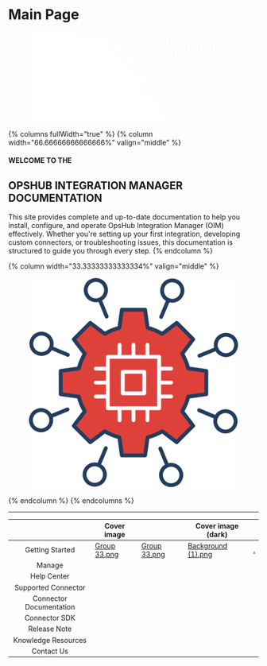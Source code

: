 # Main Page

<figure><img src=".gitbook/assets/Background.png" alt=""><figcaption></figcaption></figure>

{% columns fullWidth="true" %}
{% column width="66.66666666666666%" valign="middle" %}
#### WELCOME TO THE

## **OPSHUB INTEGRATION MANAGER DOCUMENTATION**

This site provides complete and up-to-date documentation to help you install, configure, and operate OpsHub Integration Manager (OIM) effectively. Whether you're setting up your first integration, developing custom connectors, or troubleshooting issues, this documentation is structured to guide you through every step.
{% endcolumn %}

{% column width="33.33333333333334%" valign="middle" %}
<figure><img src=".gitbook/assets/Group 33.png" alt=""><figcaption></figcaption></figure>


{% endcolumn %}
{% endcolumns %}

***

<table data-view="cards"><thead><tr><th align="center"></th><th data-hidden data-card-cover data-type="image">Cover image</th><th data-hidden data-type="image"></th><th data-hidden data-card-cover-dark data-type="image">Cover image (dark)</th><th data-hidden data-type="content-ref"></th></tr></thead><tbody><tr><td align="center">Getting Started</td><td data-object-fit="contain"><a href=".gitbook/assets/Group 33.png">Group 33.png</a></td><td><a href=".gitbook/assets/Group 33.png">Group 33.png</a></td><td><a href=".gitbook/assets/Background (1).png">Background (1).png</a></td><td><a href="./">.</a></td></tr><tr><td align="center">Manage</td><td></td><td></td><td></td><td></td></tr><tr><td align="center">Help Center</td><td></td><td></td><td></td><td></td></tr><tr><td align="center">Supported Connector</td><td></td><td></td><td></td><td></td></tr><tr><td align="center">Connector Documentation</td><td></td><td></td><td></td><td></td></tr><tr><td align="center">Connector SDK</td><td></td><td></td><td></td><td></td></tr><tr><td align="center">Release Note</td><td></td><td></td><td></td><td></td></tr><tr><td align="center">Knowledge Resources</td><td></td><td></td><td></td><td></td></tr><tr><td align="center">Contact Us</td><td></td><td></td><td></td><td></td></tr></tbody></table>



